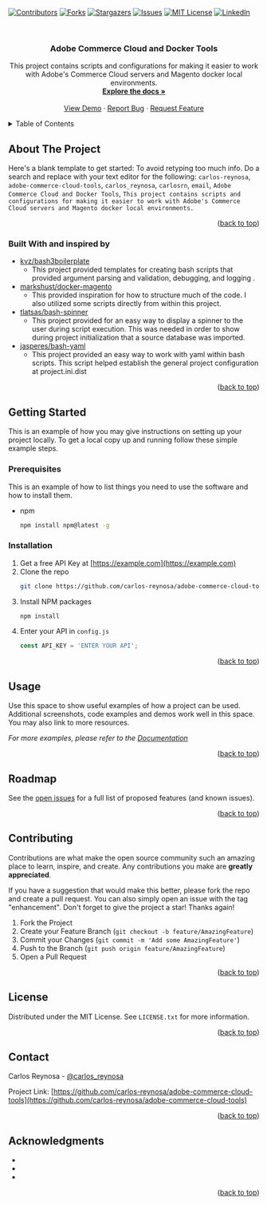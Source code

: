 <div id="top"></div>

<!-- PROJECT SHIELDS -->
<!--
*** I'm using markdown "reference style" links for readability.
*** Reference links are enclosed in brackets [ ] instead of parentheses ( ).
*** See the bottom of this document for the declaration of the reference variables
*** for contributors-url, forks-url, etc. This is an optional, concise syntax you may use.
*** https://www.markdownguide.org/basic-syntax/#reference-style-links
-->
[![Contributors][contributors-shield]][contributors-url]
[![Forks][forks-shield]][forks-url]
[![Stargazers][stars-shield]][stars-url]
[![Issues][issues-shield]][issues-url]
[![MIT License][license-shield]][license-url]
[![LinkedIn][linkedin-shield]][linkedin-url]



<!-- PROJECT LOGO -->
<br />
<div align="center">

<h3 align="center">Adobe Commerce Cloud and Docker Tools</h3>

  <p align="center">
    This project contains scripts and configurations for making it easier to work with Adobe's Commerce Cloud servers and Magento docker local environments. 
    <br />
    <a href="https://github.com/carlos-reynosa/adobe-commerce-cloud-tools"><strong>Explore the docs »</strong></a>
    <br />
    <br />
    <a href="https://github.com/carlos-reynosa/adobe-commerce-cloud-tools">View Demo</a>
    ·
    <a href="https://github.com/carlos-reynosa/adobe-commerce-cloud-tools/issues">Report Bug</a>
    ·
    <a href="https://github.com/carlos-reynosa/adobe-commerce-cloud-tools/issues">Request Feature</a>
  </p>
</div>



<!-- TABLE OF CONTENTS -->
<details>
  <summary>Table of Contents</summary>
  <ol>
    <li>
      <a href="#about-the-project">About The Project</a>
      <ul>
        <li><a href="#built-with">Built With</a></li>
      </ul>
    </li>
    <li>
      <a href="#getting-started">Getting Started</a>
      <ul>
        <li><a href="#prerequisites">Prerequisites</a></li>
        <li><a href="#installation">Installation</a></li>
      </ul>
    </li>
    <li><a href="#usage">Usage</a></li>
    <li><a href="#roadmap">Roadmap</a></li>
    <li><a href="#contributing">Contributing</a></li>
    <li><a href="#license">License</a></li>
    <li><a href="#contact">Contact</a></li>
    <li><a href="#acknowledgments">Acknowledgments</a></li>
  </ol>
</details>



<!-- ABOUT THE PROJECT -->
## About The Project

Here's a blank template to get started: To avoid retyping too much info. Do a search and replace with your text editor for the following: `carlos-reynosa`, `adobe-commerce-cloud-tools`, `carlos_reynosa`, `carlosrn`,  `email`, `Adobe Commerce Cloud and Docker Tools`, `This project contains scripts and configurations for making it easier to work with Adobe's Commerce Cloud servers and Magento docker local environments. `

<p align="right">(<a href="#top">back to top</a>)</p>



### Built With and inspired by

* [kvz/bash3boilerplate](https://github.com/kvz/bash3boilerplate)
    - This project provided templates for creating bash scripts that provided argument parsing and validation, debugging, and logging .
* [markshust/docker-magento](https://github.com/markshust/docker-magento) 
    - This provided inspiration for how to structure much of the code. I also utilized some scripts directly from within this project. 
* [tlatsas/bash-spinner](https://github.com/tlatsas/bash-spinner)
    - This project provided for an easy way to display a spinner to the user during script execution. This was needed in order to show during project initialization that a source database was imported. 
* [jasperes/bash-yaml](https://github.com/jasperes/bash-yaml)
    - This project provided an easy way to work with yaml within bash scripts. This script helped establish the general project configuration at project.ini.dist

<p align="right">(<a href="#top">back to top</a>)</p>



<!-- GETTING STARTED -->
## Getting Started

This is an example of how you may give instructions on setting up your project locally.
To get a local copy up and running follow these simple example steps.

### Prerequisites

This is an example of how to list things you need to use the software and how to install them.
* npm
  ```sh
  npm install npm@latest -g
  ```

### Installation

1. Get a free API Key at [https://example.com](https://example.com)
2. Clone the repo
   ```sh
   git clone https://github.com/carlos-reynosa/adobe-commerce-cloud-tools.git
   ```
3. Install NPM packages
   ```sh
   npm install
   ```
4. Enter your API in `config.js`
   ```js
   const API_KEY = 'ENTER YOUR API';
   ```

<p align="right">(<a href="#top">back to top</a>)</p>



<!-- USAGE EXAMPLES -->
## Usage

Use this space to show useful examples of how a project can be used. Additional screenshots, code examples and demos work well in this space. You may also link to more resources.

_For more examples, please refer to the [Documentation](https://example.com)_

<p align="right">(<a href="#top">back to top</a>)</p>



<!-- ROADMAP -->
## Roadmap

See the [open issues](https://github.com/carlos-reynosa/adobe-commerce-cloud-tools/issues) for a full list of proposed features (and known issues).

<p align="right">(<a href="#top">back to top</a>)</p>



<!-- CONTRIBUTING -->
## Contributing

Contributions are what make the open source community such an amazing place to learn, inspire, and create. Any contributions you make are **greatly appreciated**.

If you have a suggestion that would make this better, please fork the repo and create a pull request. You can also simply open an issue with the tag "enhancement".
Don't forget to give the project a star! Thanks again!

1. Fork the Project
2. Create your Feature Branch (`git checkout -b feature/AmazingFeature`)
3. Commit your Changes (`git commit -m 'Add some AmazingFeature'`)
4. Push to the Branch (`git push origin feature/AmazingFeature`)
5. Open a Pull Request

<p align="right">(<a href="#top">back to top</a>)</p>



<!-- LICENSE -->
## License

Distributed under the MIT License. See `LICENSE.txt` for more information.

<p align="right">(<a href="#top">back to top</a>)</p>



<!-- CONTACT -->
## Contact

Carlos Reynosa - [@carlos_reynosa](https://twitter.com/carlos_reynosa) 

Project Link: [https://github.com/carlos-reynosa/adobe-commerce-cloud-tools](https://github.com/carlos-reynosa/adobe-commerce-cloud-tools)

<p align="right">(<a href="#top">back to top</a>)</p>



<!-- ACKNOWLEDGMENTS -->
## Acknowledgments

* []()
* []()
* []()

<p align="right">(<a href="#top">back to top</a>)</p>



<!-- MARKDOWN LINKS & IMAGES -->
<!-- https://www.markdownguide.org/basic-syntax/#reference-style-links -->
[contributors-shield]: https://img.shields.io/github/contributors/carlos-reynosa/adobe-commerce-cloud-tools.svg?style=for-the-badge
[contributors-url]: https://github.com/carlos-reynosa/adobe-commerce-cloud-tools/graphs/contributors
[forks-shield]: https://img.shields.io/github/forks/carlos-reynosa/adobe-commerce-cloud-tools.svg?style=for-the-badge
[forks-url]: https://github.com/carlos-reynosa/adobe-commerce-cloud-tools/network/members
[stars-shield]: https://img.shields.io/github/stars/carlos-reynosa/adobe-commerce-cloud-tools.svg?style=for-the-badge
[stars-url]: https://github.com/carlos-reynosa/adobe-commerce-cloud-tools/stargazers
[issues-shield]: https://img.shields.io/github/issues/carlos-reynosa/adobe-commerce-cloud-tools.svg?style=for-the-badge
[issues-url]: https://github.com/carlos-reynosa/adobe-commerce-cloud-tools/issues
[license-shield]: https://img.shields.io/github/license/carlos-reynosa/adobe-commerce-cloud-tools.svg?style=for-the-badge
[license-url]: https://github.com/carlos-reynosa/adobe-commerce-cloud-tools/blob/master/LICENSE.txt
[linkedin-shield]: https://img.shields.io/badge/-LinkedIn-black.svg?style=for-the-badge&logo=linkedin&colorB=555
[linkedin-url]: https://linkedin.com/in/carlosrn
[product-screenshot]: images/screenshot.png